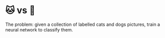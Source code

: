 # :cat: vs :dog:

The problem: given a collection of labelled cats and dogs pictures, train a neural network to classify them.
